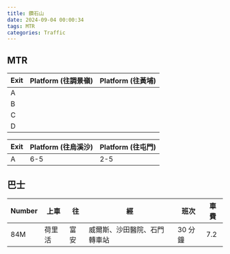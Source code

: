```yaml
---
title: 鑽石山
date: 2024-09-04 00:00:34
tags: MTR
categories: Traffic
---
```


## MTR

| Exit | Platform (往調景嶺) | Platform (往黃埔) |
| ---- | ------------------- | ----------------- |
| A    |                     |                   |
| B    |                     |                   |
| C    |                     |                   |
| D    |                     |                   |

| Exit | Platform (往烏溪沙) | Platform (往屯門) |
| ---- | ------------------- | ----------------- |
| A    | 6-5                 | 2-5               |

## 巴士

| Number | 上車     | 往   | 經                           | 班次    | 車費 |
| ------ | -------- | ---- | ---------------------------- | ------- | ---- |
| 84M    | 荷里活 | 富安 | 威爾斯、沙田醫院、石門轉車站 | 30 分鐘 | 7.2  |
